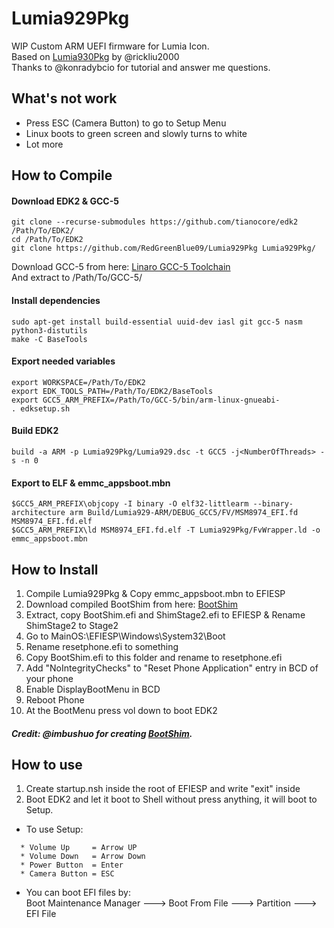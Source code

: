 # Lumia929Pkg
WIP Custom ARM UEFI firmware for Lumia Icon.  
Based on [Lumia930Pkg](https://github.com/rickliu2000/Lumia930Pkg) by @rickliu2000  
Thanks to @konradybcio for tutorial and answer me questions.
## What's not work
- Press ESC (Camera Button) to go to Setup Menu
- Linux boots to green screen and slowly turns to white
- Lot more
## How to Compile
#### Download EDK2 & GCC-5
```
git clone --recurse-submodules https://github.com/tianocore/edk2 /Path/To/EDK2/  
cd /Path/To/EDK2  
git clone https://github.com/RedGreenBlue09/Lumia929Pkg Lumia929Pkg/
```
Download GCC-5 from here: [Linaro GCC-5 Toolchain](https://releases.linaro.org/components/toolchain/binaries/latest-5/arm-linux-gnueabi/)  
And extract to /Path/To/GCC-5/
#### Install dependencies
```
sudo apt-get install build-essential uuid-dev iasl git gcc-5 nasm python3-distutils
make -C BaseTools
```
#### Export needed variables
```
export WORKSPACE=/Path/To/EDK2  
export EDK_TOOLS_PATH=/Path/To/EDK2/BaseTools  
export GCC5_ARM_PREFIX=/Path/To/GCC-5/bin/arm-linux-gnueabi-
. edksetup.sh
```
#### Build EDK2
```
build -a ARM -p Lumia929Pkg/Lumia929.dsc -t GCC5 -j<NumberOfThreads> -s -n 0
```
#### Export to ELF & emmc_appsboot.mbn
```
$GCC5_ARM_PREFIX\objcopy -I binary -O elf32-littlearm --binary-architecture arm Build/Lumia929-ARM/DEBUG_GCC5/FV/MSM8974_EFI.fd MSM8974_EFI.fd.elf  
$GCC5_ARM_PREFIX\ld MSM8974_EFI.fd.elf -T Lumia929Pkg/FvWrapper.ld -o emmc_appsboot.mbn
```
## How to Install
1. Compile Lumia929Pkg & Copy emmc_appsboot.mbn to EFIESP
2. Download compiled BootShim from here: [BootShim](https://drive.google.com/open?id=1kURXQ55zKRdksJDg8XCeBpt89x2tCczX)
3. Extract, copy BootShim.efi and ShimStage2.efi to EFIESP & Rename ShimStage2 to Stage2
4. Go to MainOS:\EFIESP\Windows\System32\Boot
5. Rename resetphone.efi to something
6. Copy BootShim.efi to this folder and rename to resetphone.efi
7. Add "NoIntegrityChecks" to "Reset Phone Application" entry in BCD of your phone
8. Enable DisplayBootMenu in BCD
9. Reboot Phone
10. At the BootMenu press vol down to boot EDK2
##### Credit: @imbushuo for creating [BootShim](https://github.com/imbushuo/boot-shim).
## How to use
1. Create startup.nsh inside the root of EFIESP and write "exit" inside
2. Boot EDK2 and let it boot to Shell without press anything, it will boot to Setup.
* To use Setup:
```
  * Volume Up     = Arrow UP
  * Volume Down   = Arrow Down
  * Power Button  = Enter
  * Camera Button = ESC
```
* You can boot EFI files by:  
  Boot Maintenance Manager ---> Boot From File ---> Partition ---> EFI File
